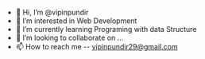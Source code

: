 - 👋 Hi, I’m @vipinpundir
- 👀 I’m interested in Web Development
- 🌱 I’m currently learning Programing with data Structure
- 💞️ I’m looking to collaborate on ...
- 📫 How to reach me -- vipinpundir29@gmail.com

<!---
vipinpundir/vipinpundir is a ✨ special ✨ repository because its `README.md` (this file) appears on your GitHub profile.
You can click the Preview link to take a look at your changes.
--->

